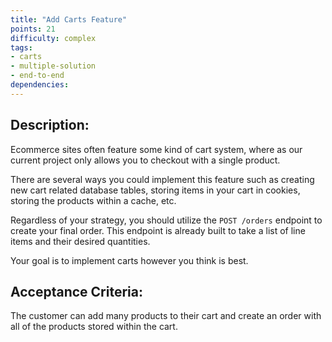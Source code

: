 ```yaml
---
title: "Add Carts Feature"
points: 21
difficulty: complex
tags: 
- carts
- multiple-solution
- end-to-end
dependencies:
---
```


## Description:

Ecommerce sites often feature some kind of cart system, where as our current project only allows you to checkout with a single product.

There are several ways you could implement this feature such as creating new cart related database tables, storing items in your cart in cookies, storing the products within a cache, etc. 

Regardless of your strategy, you should utilize the `POST /orders` endpoint to create your final order. This endpoint is already built to take a list of line items and their desired quantities.

Your goal is to implement carts however you think is best.

## Acceptance Criteria:

The customer can add many products to their cart and create an order with all of the products stored within the cart.

